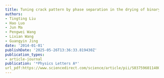 ```yaml
---
title: Tuning crack pattern by phase separation in the drying of binary colloid--polymer suspension
authors:
- Tingting Liu
- Hao Luo
- Jun Ma
- Pengwei Wang
- Lixian Wang
- Guangyin Jing
date: '2014-01-01'
publishDate: '2025-05-26T13:36:33.819430Z'
publication_types:
- article-journal
publication: '*Physics Letters A*'
url_pdf:https://www.sciencedirect.com/science/article/pii/S0375960114001972
---
```


